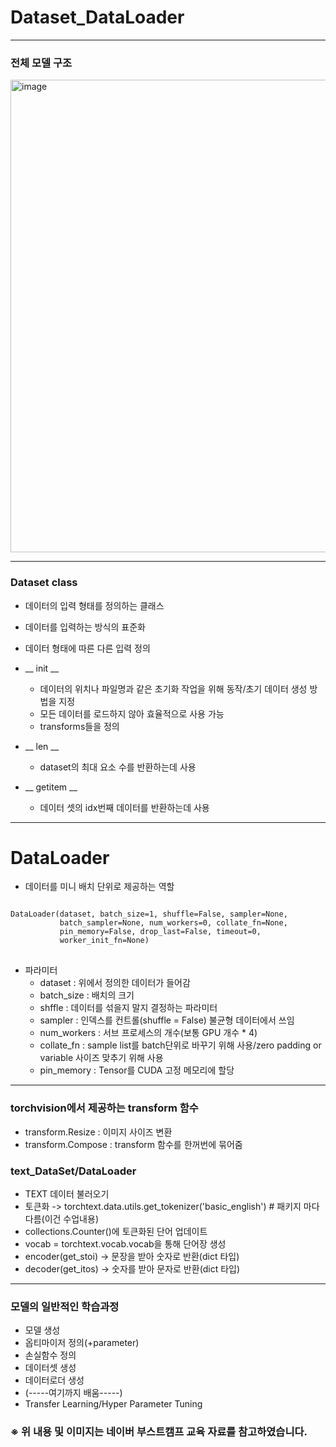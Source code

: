 # Dataset_DataLoader

* * * 

### 전체 모델 구조

<img width="756" alt="image" src="https://user-images.githubusercontent.com/93971443/193245793-876c2c65-f78f-4542-9420-e7cc44bab75c.png">

* * * 

### Dataset class
- 데이터의 입력 형태를 정의하는 클래스
- 데이터를 입력하는 방식의 표준화
- 데이터 형태에 따른 다른 입력 정의

- __ init __ 
  - 데이터의 위치나 파일명과 같은 초기화 작업을 위해 동작/초기 데이터 생성 방법을 지정
  - 모든 데이터를 로드하지 않아 효율적으로 사용 가능
  - transforms들을 정의

- __ len __ 
  - dataset의 최대 요소 수를 반환하는데 사용
- __ getitem __ 
  - 데이터 셋의 idx번째 데이터를 반환하는데 사용



* * *

# DataLoader
- 데이터를 미니 배치 단위로 제공하는 역할

<pre>
<code>
DataLoader(dataset, batch_size=1, shuffle=False, sampler=None,
           batch_sampler=None, num_workers=0, collate_fn=None,
           pin_memory=False, drop_last=False, timeout=0,
           worker_init_fn=None)
</code>
</pre>
- 파라미터
  - dataset : 위에서 정의한 데이터가 들어감
  - batch_size : 배치의 크기
  - shffle : 데이터를 섞을지 말지 결정하는 파라미터
  - sampler : 인덱스를 컨트롤(shuffle = False) 불균형 데이터에서 쓰임
  - num_workers : 서브 프로세스의 개수(보통 GPU 개수 * 4)
  - collate_fn : sample list를 batch단위로 바꾸기 위해 사용/zero padding or variable 사이즈 맞추기 위해 사용
  - pin_memory : Tensor를 CUDA 고정 메모리에 할당
 
* * *

### torchvision에서 제공하는 transform 함수
- transform.Resize : 이미지 사이즈 변환
- transform.Compose : transform 함수를 한꺼번에 묶어줌


### text_DataSet/DataLoader

* TEXT 데이터 불러오기
* 토큰화 -> torchtext.data.utils.get_tokenizer('basic_english') # 패키지 마다 다름(이건 수업내용)
* collections.Counter()에 토큰화된 단어 업데이트
* vocab = torchtext.vocab.vocab을 통해 단어장 생성
* encoder(get_stoi) -> 문장을 받아 숫자로 반환(dict 타입)
* decoder(get_itos) -> 숫자를 받아 문자로 반환(dict 타입)


* * *

### 모델의 일반적인 학습과정
  - 모델 생성
  - 옵티마이저 정의(+parameter)
  - 손실함수 정의
  - 데이터셋 생성
  - 데이터로더 생성
  - (-----여기까지 배움-----)
  - Transfer Learning/Hyper Parameter Tuning



### ※ 위 내용 및 이미지는 네이버 부스트캠프 교육 자료를 참고하였습니다.
